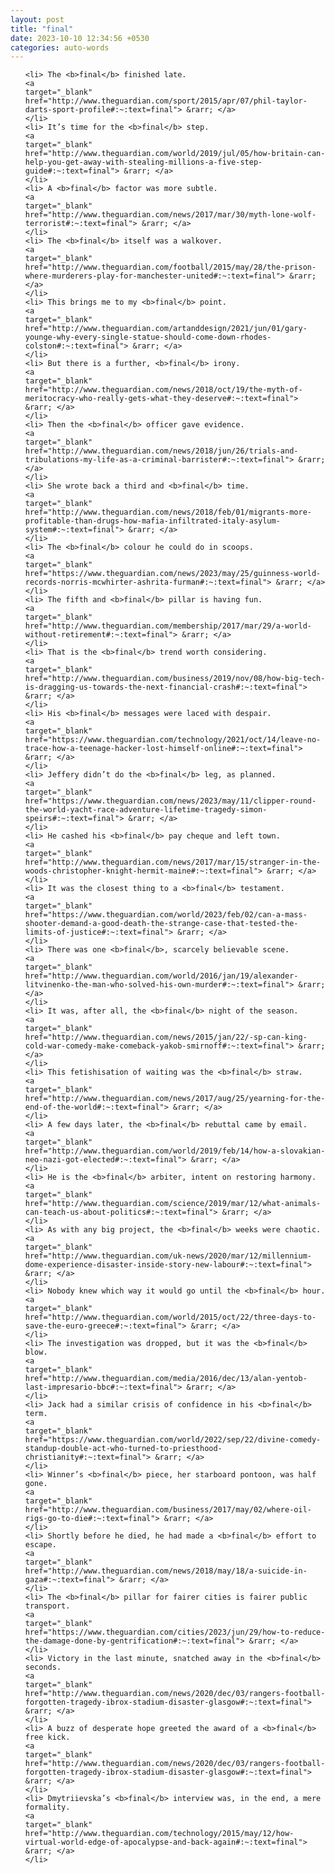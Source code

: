 ```yaml
---
layout: post
title: "final"
date: 2023-10-10 12:34:56 +0530
categories: auto-words
---
```

<ol>

    <li> The <b>final</b> finished late.
    <a 
    target="_blank" 
    href="http://www.theguardian.com/sport/2015/apr/07/phil-taylor-darts-sport-profile#:~:text=final"> &rarr; </a>
    </li>
    <li> It’s time for the <b>final</b> step.
    <a 
    target="_blank" 
    href="http://www.theguardian.com/world/2019/jul/05/how-britain-can-help-you-get-away-with-stealing-millions-a-five-step-guide#:~:text=final"> &rarr; </a>
    </li>
    <li> A <b>final</b> factor was more subtle.
    <a 
    target="_blank" 
    href="http://www.theguardian.com/news/2017/mar/30/myth-lone-wolf-terrorist#:~:text=final"> &rarr; </a>
    </li>
    <li> The <b>final</b> itself was a walkover.
    <a 
    target="_blank" 
    href="http://www.theguardian.com/football/2015/may/28/the-prison-where-murderers-play-for-manchester-united#:~:text=final"> &rarr; </a>
    </li>
    <li> This brings me to my <b>final</b> point.
    <a 
    target="_blank" 
    href="http://www.theguardian.com/artanddesign/2021/jun/01/gary-younge-why-every-single-statue-should-come-down-rhodes-colston#:~:text=final"> &rarr; </a>
    </li>
    <li> But there is a further, <b>final</b> irony.
    <a 
    target="_blank" 
    href="http://www.theguardian.com/news/2018/oct/19/the-myth-of-meritocracy-who-really-gets-what-they-deserve#:~:text=final"> &rarr; </a>
    </li>
    <li> Then the <b>final</b> officer gave evidence.
    <a 
    target="_blank" 
    href="http://www.theguardian.com/news/2018/jun/26/trials-and-tribulations-my-life-as-a-criminal-barrister#:~:text=final"> &rarr; </a>
    </li>
    <li> She wrote back a third and <b>final</b> time.
    <a 
    target="_blank" 
    href="http://www.theguardian.com/news/2018/feb/01/migrants-more-profitable-than-drugs-how-mafia-infiltrated-italy-asylum-system#:~:text=final"> &rarr; </a>
    </li>
    <li> The <b>final</b> colour he could do in scoops.
    <a 
    target="_blank" 
    href="https://www.theguardian.com/news/2023/may/25/guinness-world-records-norris-mcwhirter-ashrita-furman#:~:text=final"> &rarr; </a>
    </li>
    <li> The fifth and <b>final</b> pillar is having fun.
    <a 
    target="_blank" 
    href="http://www.theguardian.com/membership/2017/mar/29/a-world-without-retirement#:~:text=final"> &rarr; </a>
    </li>
    <li> That is the <b>final</b> trend worth considering.
    <a 
    target="_blank" 
    href="http://www.theguardian.com/business/2019/nov/08/how-big-tech-is-dragging-us-towards-the-next-financial-crash#:~:text=final"> &rarr; </a>
    </li>
    <li> His <b>final</b> messages were laced with despair.
    <a 
    target="_blank" 
    href="https://www.theguardian.com/technology/2021/oct/14/leave-no-trace-how-a-teenage-hacker-lost-himself-online#:~:text=final"> &rarr; </a>
    </li>
    <li> Jeffery didn’t do the <b>final</b> leg, as planned.
    <a 
    target="_blank" 
    href="https://www.theguardian.com/news/2023/may/11/clipper-round-the-world-yacht-race-adventure-lifetime-tragedy-simon-speirs#:~:text=final"> &rarr; </a>
    </li>
    <li> He cashed his <b>final</b> pay cheque and left town.
    <a 
    target="_blank" 
    href="http://www.theguardian.com/news/2017/mar/15/stranger-in-the-woods-christopher-knight-hermit-maine#:~:text=final"> &rarr; </a>
    </li>
    <li> It was the closest thing to a <b>final</b> testament.
    <a 
    target="_blank" 
    href="https://www.theguardian.com/world/2023/feb/02/can-a-mass-shooter-demand-a-good-death-the-strange-case-that-tested-the-limits-of-justice#:~:text=final"> &rarr; </a>
    </li>
    <li> There was one <b>final</b>, scarcely believable scene.
    <a 
    target="_blank" 
    href="http://www.theguardian.com/world/2016/jan/19/alexander-litvinenko-the-man-who-solved-his-own-murder#:~:text=final"> &rarr; </a>
    </li>
    <li> It was, after all, the <b>final</b> night of the season.
    <a 
    target="_blank" 
    href="http://www.theguardian.com/news/2015/jan/22/-sp-can-king-cold-war-comedy-make-comeback-yakob-smirnoff#:~:text=final"> &rarr; </a>
    </li>
    <li> This fetishisation of waiting was the <b>final</b> straw.
    <a 
    target="_blank" 
    href="http://www.theguardian.com/news/2017/aug/25/yearning-for-the-end-of-the-world#:~:text=final"> &rarr; </a>
    </li>
    <li> A few days later, the <b>final</b> rebuttal came by email.
    <a 
    target="_blank" 
    href="http://www.theguardian.com/world/2019/feb/14/how-a-slovakian-neo-nazi-got-elected#:~:text=final"> &rarr; </a>
    </li>
    <li> He is the <b>final</b> arbiter, intent on restoring harmony.
    <a 
    target="_blank" 
    href="http://www.theguardian.com/science/2019/mar/12/what-animals-can-teach-us-about-politics#:~:text=final"> &rarr; </a>
    </li>
    <li> As with any big project, the <b>final</b> weeks were chaotic.
    <a 
    target="_blank" 
    href="http://www.theguardian.com/uk-news/2020/mar/12/millennium-dome-experience-disaster-inside-story-new-labour#:~:text=final"> &rarr; </a>
    </li>
    <li> Nobody knew which way it would go until the <b>final</b> hour.
    <a 
    target="_blank" 
    href="http://www.theguardian.com/world/2015/oct/22/three-days-to-save-the-euro-greece#:~:text=final"> &rarr; </a>
    </li>
    <li> The investigation was dropped, but it was the <b>final</b> blow.
    <a 
    target="_blank" 
    href="http://www.theguardian.com/media/2016/dec/13/alan-yentob-last-impresario-bbc#:~:text=final"> &rarr; </a>
    </li>
    <li> Jack had a similar crisis of confidence in his <b>final</b> term.
    <a 
    target="_blank" 
    href="https://www.theguardian.com/world/2022/sep/22/divine-comedy-standup-double-act-who-turned-to-priesthood-christianity#:~:text=final"> &rarr; </a>
    </li>
    <li> Winner’s <b>final</b> piece, her starboard pontoon, was half gone.
    <a 
    target="_blank" 
    href="http://www.theguardian.com/business/2017/may/02/where-oil-rigs-go-to-die#:~:text=final"> &rarr; </a>
    </li>
    <li> Shortly before he died, he had made a <b>final</b> effort to escape.
    <a 
    target="_blank" 
    href="http://www.theguardian.com/news/2018/may/18/a-suicide-in-gaza#:~:text=final"> &rarr; </a>
    </li>
    <li> The <b>final</b> pillar for fairer cities is fairer public transport.
    <a 
    target="_blank" 
    href="https://www.theguardian.com/cities/2023/jun/29/how-to-reduce-the-damage-done-by-gentrification#:~:text=final"> &rarr; </a>
    </li>
    <li> Victory in the last minute, snatched away in the <b>final</b> seconds.
    <a 
    target="_blank" 
    href="http://www.theguardian.com/news/2020/dec/03/rangers-football-forgotten-tragedy-ibrox-stadium-disaster-glasgow#:~:text=final"> &rarr; </a>
    </li>
    <li> A buzz of desperate hope greeted the award of a <b>final</b> free kick.
    <a 
    target="_blank" 
    href="http://www.theguardian.com/news/2020/dec/03/rangers-football-forgotten-tragedy-ibrox-stadium-disaster-glasgow#:~:text=final"> &rarr; </a>
    </li>
    <li> Dmytriievska’s <b>final</b> interview was, in the end, a mere formality.
    <a 
    target="_blank" 
    href="http://www.theguardian.com/technology/2015/may/12/how-virtual-world-edge-of-apocalypse-and-back-again#:~:text=final"> &rarr; </a>
    </li>